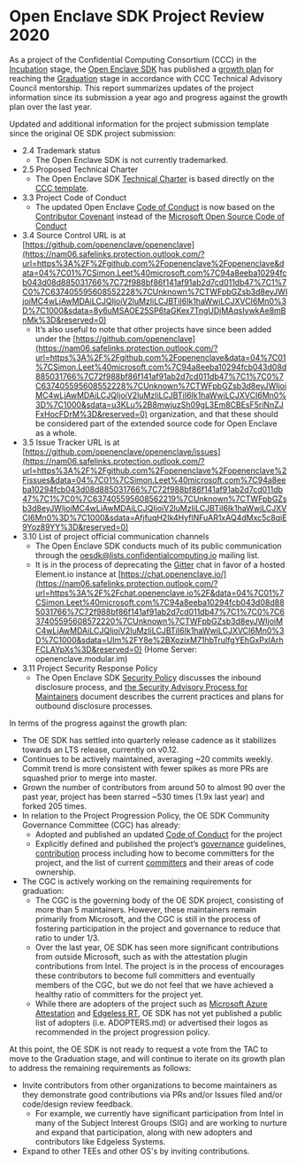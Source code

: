 
# Open Enclave SDK Project Review 2020

As a project of the Confidential Computing Consortium (CCC) in the [Incubation](https://nam06.safelinks.protection.outlook.com/?url=https%3A%2F%2Fgithub.com%2Fconfidential-computing%2Fgovernance%2Fblob%2Fmaster%2Fproject-progression-policy.md%23incubation-stage&data=04%7C01%7CSimon.Leet%40microsoft.com%7C94a8eeba10294fcb043d08d885031766%7C72f988bf86f141af91ab2d7cd011db47%7C1%7C0%7C637405595608492265%7CUnknown%7CTWFpbGZsb3d8eyJWIjoiMC4wLjAwMDAiLCJQIjoiV2luMzIiLCJBTiI6Ik1haWwiLCJXVCI6Mn0%3D%7C1000&sdata=W3Gg5kh3i5MGjjfkK2m7iDMFSkczl9wzmXuZQzmioGA%3D&reserved=0) stage, the [Open Enclave SDK](https://nam06.safelinks.protection.outlook.com/?url=https%3A%2F%2Fgithub.com%2Fopenenclave%2Fopenenclave&data=04%7C01%7CSimon.Leet%40microsoft.com%7C94a8eeba10294fcb043d08d885031766%7C72f988bf86f141af91ab2d7cd011db47%7C1%7C0%7C637405595608502262%7CUnknown%7CTWFpbGZsb3d8eyJWIjoiMC4wLjAwMDAiLCJQIjoiV2luMzIiLCJBTiI6Ik1haWwiLCJXVCI6Mn0%3D%7C1000&sdata=NA8PSWNZQYb4kpV8x2d2IcVTgF%2FqenohzODPHbg7Dh0%3D&reserved=0) has published a [growth plan](https://nam06.safelinks.protection.outlook.com/?url=https%3A%2F%2Fgithub.com%2Fopenenclave%2Fopenenclave%2Fpull%2F3448%2Ffiles&data=04%7C01%7CSimon.Leet%40microsoft.com%7C94a8eeba10294fcb043d08d885031766%7C72f988bf86f141af91ab2d7cd011db47%7C1%7C0%7C637405595608502262%7CUnknown%7CTWFpbGZsb3d8eyJWIjoiMC4wLjAwMDAiLCJQIjoiV2luMzIiLCJBTiI6Ik1haWwiLCJXVCI6Mn0%3D%7C1000&sdata=rResx77QvC0ryyQvUIgLD08dOqMHJxJeIpzs1Dd4A%2Bc%3D&reserved=0) for reaching the [Graduation](https://nam06.safelinks.protection.outlook.com/?url=https%3A%2F%2Fgithub.com%2Fconfidential-computing%2Fgovernance%2Fblob%2Fmaster%2Fproject-progression-policy.md%23graduation-stage&data=04%7C01%7CSimon.Leet%40microsoft.com%7C94a8eeba10294fcb043d08d885031766%7C72f988bf86f141af91ab2d7cd011db47%7C1%7C0%7C637405595608512254%7CUnknown%7CTWFpbGZsb3d8eyJWIjoiMC4wLjAwMDAiLCJQIjoiV2luMzIiLCJBTiI6Ik1haWwiLCJXVCI6Mn0%3D%7C1000&sdata=EXTi%2FxOs6mC9waZj4SEyn1f1ZVdOFFXPISBOCvN5B3Y%3D&reserved=0) stage in accordance with CCC Technical Advisory Council mentorship. This report summarizes updates of the project information since its submission a year ago and progress against the growth plan over the last year.

Updated and additional information for the project submission template since the original OE SDK project submission:


* 2.4 Trademark status
    * The Open Enclave SDK is not currently trademarked.
* 2.5 Proposed Technical Charter
    * The Open Enclave SDK [Technical Charter](https://nam06.safelinks.protection.outlook.com/?url=https%3A%2F%2Fgithub.com%2Fopenenclave%2Fopenenclave%2Fblob%2Fmaster%2FTECHNICAL_CHARTER.md&data=04%7C01%7CSimon.Leet%40microsoft.com%7C94a8eeba10294fcb043d08d885031766%7C72f988bf86f141af91ab2d7cd011db47%7C1%7C0%7C637405595608522247%7CUnknown%7CTWFpbGZsb3d8eyJWIjoiMC4wLjAwMDAiLCJQIjoiV2luMzIiLCJBTiI6Ik1haWwiLCJXVCI6Mn0%3D%7C1000&sdata=g%2FyBUX8O6sUh%2BdAEfAd5lRScnGCbOj9D0ltr88vxheE%3D&reserved=0) is based directly on the [CCC template](https://nam06.safelinks.protection.outlook.com/?url=https%3A%2F%2Flists.confidentialcomputing.io%2Fg%2Fmain%2Ffiles%2FTAC%2FProject%2520Submissions%2FTechnical%2520Charter%2520%2528custom%2Bdata%2529%2520--%2520LF%2520Projects%2C%2520LLC%25204-10-2019%2520FINAL%2520%252811%2529.docx&data=04%7C01%7CSimon.Leet%40microsoft.com%7C94a8eeba10294fcb043d08d885031766%7C72f988bf86f141af91ab2d7cd011db47%7C1%7C0%7C637405595608522247%7CUnknown%7CTWFpbGZsb3d8eyJWIjoiMC4wLjAwMDAiLCJQIjoiV2luMzIiLCJBTiI6Ik1haWwiLCJXVCI6Mn0%3D%7C1000&sdata=FN4T0c3g4uLo9MgIG2nozhVP9QPAnzC%2Bz4YlOIwGZ1Q%3D&reserved=0).
* 3.3 Project Code of Conduct
    * The updated Open Enclave [Code of Conduct](https://nam06.safelinks.protection.outlook.com/?url=https%3A%2F%2Fgithub.com%2Fopenenclave%2Fopenenclave%2Fblob%2Fmaster%2Fdocs%2FCODE_OF_CONDUCT.md&data=04%7C01%7CSimon.Leet%40microsoft.com%7C94a8eeba10294fcb043d08d885031766%7C72f988bf86f141af91ab2d7cd011db47%7C1%7C0%7C637405595608532242%7CUnknown%7CTWFpbGZsb3d8eyJWIjoiMC4wLjAwMDAiLCJQIjoiV2luMzIiLCJBTiI6Ik1haWwiLCJXVCI6Mn0%3D%7C1000&sdata=0gE1lG88X%2BohKlLvJrcxYn9K2lucHb0h%2FAof4kElgrE%3D&reserved=0) is now based on the [Contributor Covenant](https://nam06.safelinks.protection.outlook.com/?url=https%3A%2F%2Fwww.contributor-covenant.org%2F&data=04%7C01%7CSimon.Leet%40microsoft.com%7C94a8eeba10294fcb043d08d885031766%7C72f988bf86f141af91ab2d7cd011db47%7C1%7C0%7C637405595608532242%7CUnknown%7CTWFpbGZsb3d8eyJWIjoiMC4wLjAwMDAiLCJQIjoiV2luMzIiLCJBTiI6Ik1haWwiLCJXVCI6Mn0%3D%7C1000&sdata=VxDZILpo2na4%2Bna%2FzD5%2F5WbOSYQj9yJKh4ooFSutaHg%3D&reserved=0) instead of the [Microsoft Open Source Code of Conduct](https://nam06.safelinks.protection.outlook.com/?url=https%3A%2F%2Fopensource.microsoft.com%2Fcodeofconduct%2F&data=04%7C01%7CSimon.Leet%40microsoft.com%7C94a8eeba10294fcb043d08d885031766%7C72f988bf86f141af91ab2d7cd011db47%7C1%7C0%7C637405595608542240%7CUnknown%7CTWFpbGZsb3d8eyJWIjoiMC4wLjAwMDAiLCJQIjoiV2luMzIiLCJBTiI6Ik1haWwiLCJXVCI6Mn0%3D%7C1000&sdata=UtrC1pT48%2BrfFD9TpqgAqY5rWkHrkyiJVBpiYFMMCvQ%3D&reserved=0)
* 3.4 Source Control URL is at [https://github.com/openenclave/openenclave](https://nam06.safelinks.protection.outlook.com/?url=https%3A%2F%2Fgithub.com%2Fopenenclave%2Fopenenclave&data=04%7C01%7CSimon.Leet%40microsoft.com%7C94a8eeba10294fcb043d08d885031766%7C72f988bf86f141af91ab2d7cd011db47%7C1%7C0%7C637405595608552228%7CUnknown%7CTWFpbGZsb3d8eyJWIjoiMC4wLjAwMDAiLCJQIjoiV2luMzIiLCJBTiI6Ik1haWwiLCJXVCI6Mn0%3D%7C1000&sdata=8y6uMSAOE25SP6taGKex7TngUDjMAqsIvwkAe8mBnMk%3D&reserved=0) 
    * It’s also useful to note that other projects have since been added under the [https://github.com/openenclave](https://nam06.safelinks.protection.outlook.com/?url=https%3A%2F%2Fgithub.com%2Fopenenclave&data=04%7C01%7CSimon.Leet%40microsoft.com%7C94a8eeba10294fcb043d08d885031766%7C72f988bf86f141af91ab2d7cd011db47%7C1%7C0%7C637405595608552228%7CUnknown%7CTWFpbGZsb3d8eyJWIjoiMC4wLjAwMDAiLCJQIjoiV2luMzIiLCJBTiI6Ik1haWwiLCJXVCI6Mn0%3D%7C1000&sdata=u3KLu%2B8mwjuzSh09gL3Em8CBEsF5riNnZJFxHocFDrM%3D&reserved=0) organization, and that these should be considered part of the extended source code for Open Enclave as a whole.
* 3.5 Issue Tracker URL is at [https://github.com/openenclave/openenclave/issues](https://nam06.safelinks.protection.outlook.com/?url=https%3A%2F%2Fgithub.com%2Fopenenclave%2Fopenenclave%2Fissues&data=04%7C01%7CSimon.Leet%40microsoft.com%7C94a8eeba10294fcb043d08d885031766%7C72f988bf86f141af91ab2d7cd011db47%7C1%7C0%7C637405595608562219%7CUnknown%7CTWFpbGZsb3d8eyJWIjoiMC4wLjAwMDAiLCJQIjoiV2luMzIiLCJBTiI6Ik1haWwiLCJXVCI6Mn0%3D%7C1000&sdata=AfjfuqH2Ik4HyflNFuAR1xAQ4dMxc5c8qiE9Yoz89YY%3D&reserved=0) 
* 3.10 List of project official communication channels 
    * The Open Enclave SDK conducts much of its public communication through the [oesdk@lists.confidentialcomputing.io](mailto:oesdk@lists.confidentialcomputing.io) mailing list.
    * It is in the process of deprecating the [Gitter](https://nam06.safelinks.protection.outlook.com/?url=https%3A%2F%2Fgitter.im%2Fopenenclave%2Fcommunity&data=04%7C01%7CSimon.Leet%40microsoft.com%7C94a8eeba10294fcb043d08d885031766%7C72f988bf86f141af91ab2d7cd011db47%7C1%7C0%7C637405595608562219%7CUnknown%7CTWFpbGZsb3d8eyJWIjoiMC4wLjAwMDAiLCJQIjoiV2luMzIiLCJBTiI6Ik1haWwiLCJXVCI6Mn0%3D%7C1000&sdata=4XPVjbAST1npVwodDhLzqfG8zDEOIgB%2FqAywivyW%2BHs%3D&reserved=0) chat in favor of a hosted Element.io instance at [https://chat.openenclave.io/](https://nam06.safelinks.protection.outlook.com/?url=https%3A%2F%2Fchat.openenclave.io%2F&data=04%7C01%7CSimon.Leet%40microsoft.com%7C94a8eeba10294fcb043d08d885031766%7C72f988bf86f141af91ab2d7cd011db47%7C1%7C0%7C637405595608572220%7CUnknown%7CTWFpbGZsb3d8eyJWIjoiMC4wLjAwMDAiLCJQIjoiV2luMzIiLCJBTiI6Ik1haWwiLCJXVCI6Mn0%3D%7C1000&sdata=UIm%2FY8e%2BXozixM71hbTruIfgYEhGxPxIArhFCLAYpXs%3D&reserved=0) (Home Server: openenclave.modular.im)
* 3.11 Project Security Response Policy
    * The Open Enclave SDK [Security Policy](https://nam06.safelinks.protection.outlook.com/?url=https%3A%2F%2Fgithub.com%2Fopenenclave%2Fopenenclave%2Fsecurity%2Fpolicy&data=04%7C01%7CSimon.Leet%40microsoft.com%7C94a8eeba10294fcb043d08d885031766%7C72f988bf86f141af91ab2d7cd011db47%7C1%7C0%7C637405595608572220%7CUnknown%7CTWFpbGZsb3d8eyJWIjoiMC4wLjAwMDAiLCJQIjoiV2luMzIiLCJBTiI6Ik1haWwiLCJXVCI6Mn0%3D%7C1000&sdata=KGeQaWnBqYZrp82%2BmnJhxmqo%2BYGb%2FE9MlruKJ85M30s%3D&reserved=0) discusses the inbound disclosure process, and [the Security Advisory Process for Maintainers](https://nam06.safelinks.protection.outlook.com/?url=https%3A%2F%2Fgithub.com%2Fopenenclave%2Fopenenclave%2Fblob%2Fmaster%2Fdocs%2FCommunity%2FSecurityAdvisoryHandling.md&data=04%7C01%7CSimon.Leet%40microsoft.com%7C94a8eeba10294fcb043d08d885031766%7C72f988bf86f141af91ab2d7cd011db47%7C1%7C0%7C637405595608582210%7CUnknown%7CTWFpbGZsb3d8eyJWIjoiMC4wLjAwMDAiLCJQIjoiV2luMzIiLCJBTiI6Ik1haWwiLCJXVCI6Mn0%3D%7C1000&sdata=GYrS%2F3z2EKPeDTgVY93tda9jy8kySa%2BusyUX%2B4x90oE%3D&reserved=0) document describes the current practices and plans for outbound disclosure processes.

In terms of the progress against the growth plan:



* The OE SDK has settled into quarterly release cadence as it stabilizes towards an LTS release, currently on v0.12.
* Continues to be actively maintained, averaging ~20 commits weekly. Commit trend is more consistent with fewer spikes as more PRs are squashed prior to merge into master.
* Grown the number of contributors from around 50 to almost 90 over the past year, project has been starred ~530 times (1.9x last year) and forked 205 times. 
* In relation to the Project Progression Policy, the OE SDK Community Governance Committee (CGC) has already:
    * Adopted and published an updated [Code of Conduct](https://nam06.safelinks.protection.outlook.com/?url=https%3A%2F%2Fgithub.com%2Fopenenclave%2Fopenenclave%2Fblob%2Fmaster%2Fdocs%2FCODE_OF_CONDUCT.md&data=04%7C01%7CSimon.Leet%40microsoft.com%7C94a8eeba10294fcb043d08d885031766%7C72f988bf86f141af91ab2d7cd011db47%7C1%7C0%7C637405595608592209%7CUnknown%7CTWFpbGZsb3d8eyJWIjoiMC4wLjAwMDAiLCJQIjoiV2luMzIiLCJBTiI6Ik1haWwiLCJXVCI6Mn0%3D%7C1000&sdata=L4pAhEhSpPX0AY5YqPsApqbIoYCp5NZCLI46VzeFcpE%3D&reserved=0) for the project
    * Explicitly defined and published the project’s [governance](https://nam06.safelinks.protection.outlook.com/?url=https%3A%2F%2Fgithub.com%2Fopenenclave%2Fopenenclave%2Fblob%2Fmaster%2Fdocs%2FCommunity%2FGovernance.md&data=04%7C01%7CSimon.Leet%40microsoft.com%7C94a8eeba10294fcb043d08d885031766%7C72f988bf86f141af91ab2d7cd011db47%7C1%7C0%7C637405595608592209%7CUnknown%7CTWFpbGZsb3d8eyJWIjoiMC4wLjAwMDAiLCJQIjoiV2luMzIiLCJBTiI6Ik1haWwiLCJXVCI6Mn0%3D%7C1000&sdata=6SgGPKnLDWpFkYEHA82XR6%2Biovg%2BccK735ezeVTBHPU%3D&reserved=0) guidelines, [contribution](https://nam06.safelinks.protection.outlook.com/?url=https%3A%2F%2Fgithub.com%2Fopenenclave%2Fopenenclave%2Fblob%2Fmaster%2Fdocs%2FCommunity%2FContributing.md&data=04%7C01%7CSimon.Leet%40microsoft.com%7C94a8eeba10294fcb043d08d885031766%7C72f988bf86f141af91ab2d7cd011db47%7C1%7C0%7C637405595608602197%7CUnknown%7CTWFpbGZsb3d8eyJWIjoiMC4wLjAwMDAiLCJQIjoiV2luMzIiLCJBTiI6Ik1haWwiLCJXVCI6Mn0%3D%7C1000&sdata=Tsa44jXaSbWbrjxPsQrNFcwdHTftNgLVid0IU63k7fU%3D&reserved=0) process including how to become committers for the project, and the list of current [committers](https://nam06.safelinks.protection.outlook.com/?url=https%3A%2F%2Fgithub.com%2Fopenenclave%2Fopenenclave%2Fblob%2Fmaster%2Fdocs%2FCommunity%2FCommitters.md&data=04%7C01%7CSimon.Leet%40microsoft.com%7C94a8eeba10294fcb043d08d885031766%7C72f988bf86f141af91ab2d7cd011db47%7C1%7C0%7C637405595608602197%7CUnknown%7CTWFpbGZsb3d8eyJWIjoiMC4wLjAwMDAiLCJQIjoiV2luMzIiLCJBTiI6Ik1haWwiLCJXVCI6Mn0%3D%7C1000&sdata=bRtkPncj2y1FCOmZky0K8mzFddHvhLRB0kZGVqDK0l0%3D&reserved=0) and their areas of code ownership.
* The CGC is actively working on the remaining requirements for graduation:
    * The CGC is the governing body of the OE SDK project, consisting of more than 5 maintainers. However, these maintainers remain primarily from Microsoft, and the CGC is still in the process of fostering participation in the project and governance to reduce that ratio to under 1/3.
    * Over the last year, OE SDK has seen more significant contributions from outside Microsoft, such as with the attestation plugin contributions from Intel. The project is in the process of encourages these contributors to become full committers and eventually members of the CGC, but we do not feel that we have achieved a healthy ratio of committers for the project yet.
    * While there are adopters of the project such as [Microsoft Azure Attestation](https://nam06.safelinks.protection.outlook.com/?url=https%3A%2F%2Fdocs.microsoft.com%2Fen-us%2Fazure%2Fattestation%2Foverview&data=04%7C01%7CSimon.Leet%40microsoft.com%7C94a8eeba10294fcb043d08d885031766%7C72f988bf86f141af91ab2d7cd011db47%7C1%7C0%7C637405595608612192%7CUnknown%7CTWFpbGZsb3d8eyJWIjoiMC4wLjAwMDAiLCJQIjoiV2luMzIiLCJBTiI6Ik1haWwiLCJXVCI6Mn0%3D%7C1000&sdata=wbr%2FeQVmPMnr%2FobWgNGTPMtUp5xe9CPCVAtxJNIfiaw%3D&reserved=0) and [Edgeless RT](https://nam06.safelinks.protection.outlook.com/?url=https%3A%2F%2Fgithub.com%2Fedgelesssys%2Fedgelessrt&data=04%7C01%7CSimon.Leet%40microsoft.com%7C94a8eeba10294fcb043d08d885031766%7C72f988bf86f141af91ab2d7cd011db47%7C1%7C0%7C637405595608622184%7CUnknown%7CTWFpbGZsb3d8eyJWIjoiMC4wLjAwMDAiLCJQIjoiV2luMzIiLCJBTiI6Ik1haWwiLCJXVCI6Mn0%3D%7C1000&sdata=Bs7GBcrf08n1H%2Bq5OReZmA9GfQu172EkJyYu2xRkmbc%3D&reserved=0), OE SDK has not yet published a public list of adopters (i.e. ADOPTERS.md) or advertised their logos as recommended in the project progression policy.

At this point, the OE SDK is not ready to request a vote from the TAC to move to the Graduation stage, and will continue to iterate on its growth plan to address the remaining requirements as follows:



* Invite contributors from other organizations to become maintainers as they demonstrate good contributions via PRs and/or Issues filed and/or code/design review feedback.
    * For example, we currently have significant participation from Intel in many of the Subject Interest Groups (SIG) and are working to nurture and expand that participation, along with new adopters and contributors like Edgeless Systems.
* Expand to other TEEs and other OS's by inviting contributions.

